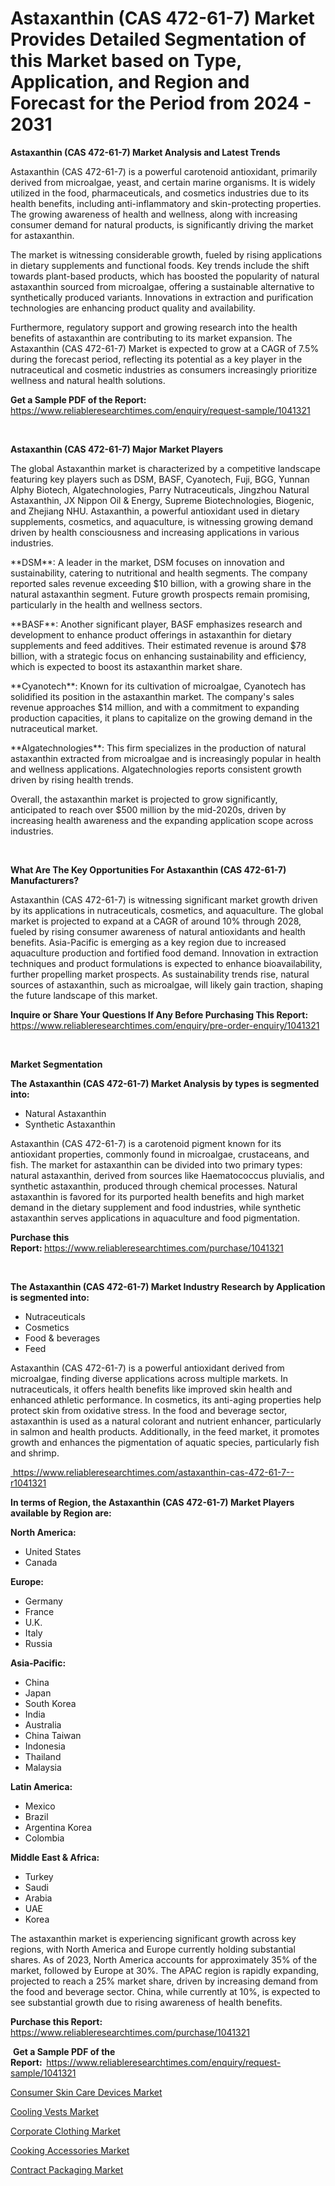 <p><h1>Astaxanthin (CAS 472-61-7) Market Provides Detailed Segmentation of this Market based on Type, Application, and Region and Forecast for the Period from 2024 - 2031</h1></p><p><strong>Astaxanthin (CAS 472-61-7) Market Analysis and Latest Trends</strong></p>
<p><p>Astaxanthin (CAS 472-61-7) is a powerful carotenoid antioxidant, primarily derived from microalgae, yeast, and certain marine organisms. It is widely utilized in the food, pharmaceuticals, and cosmetics industries due to its health benefits, including anti-inflammatory and skin-protecting properties. The growing awareness of health and wellness, along with increasing consumer demand for natural products, is significantly driving the market for astaxanthin.</p><p>The market is witnessing considerable growth, fueled by rising applications in dietary supplements and functional foods. Key trends include the shift towards plant-based products, which has boosted the popularity of natural astaxanthin sourced from microalgae, offering a sustainable alternative to synthetically produced variants. Innovations in extraction and purification technologies are enhancing product quality and availability.</p><p>Furthermore, regulatory support and growing research into the health benefits of astaxanthin are contributing to its market expansion. The Astaxanthin (CAS 472-61-7) Market is expected to grow at a CAGR of 7.5% during the forecast period, reflecting its potential as a key player in the nutraceutical and cosmetic industries as consumers increasingly prioritize wellness and natural health solutions.</p></p>
<p><strong>Get a Sample PDF of the Report:&nbsp;</strong> <a href="https://www.reliableresearchtimes.com/enquiry/request-sample/1041321?utm_campaign=1598&utm_medium=2&utm_source=Github&utm_content=ia&utm_term=17102024&utm_id=astaxanthin-cas-472-61-7">https://www.reliableresearchtimes.com/enquiry/request-sample/1041321</a></p>
<p>&nbsp;</p>
<p><strong>Astaxanthin (CAS 472-61-7) Major Market Players</strong></p>
<p><p>The global Astaxanthin market is characterized by a competitive landscape featuring key players such as DSM, BASF, Cyanotech, Fuji, BGG, Yunnan Alphy Biotech, Algatechnologies, Parry Nutraceuticals, Jingzhou Natural Astaxanthin, JX Nippon Oil & Energy, Supreme Biotechnologies, Biogenic, and Zhejiang NHU. Astaxanthin, a powerful antioxidant used in dietary supplements, cosmetics, and aquaculture, is witnessing growing demand driven by health consciousness and increasing applications in various industries.</p><p>**DSM**: A leader in the market, DSM focuses on innovation and sustainability, catering to nutritional and health segments. The company reported sales revenue exceeding $10 billion, with a growing share in the natural astaxanthin segment. Future growth prospects remain promising, particularly in the health and wellness sectors.</p><p>**BASF**: Another significant player, BASF emphasizes research and development to enhance product offerings in astaxanthin for dietary supplements and feed additives. Their estimated revenue is around $78 billion, with a strategic focus on enhancing sustainability and efficiency, which is expected to boost its astaxanthin market share.</p><p>**Cyanotech**: Known for its cultivation of microalgae, Cyanotech has solidified its position in the astaxanthin market. The company's sales revenue approaches $14 million, and with a commitment to expanding production capacities, it plans to capitalize on the growing demand in the nutraceutical market.</p><p>**Algatechnologies**: This firm specializes in the production of natural astaxanthin extracted from microalgae and is increasingly popular in health and wellness applications. Algatechnologies reports consistent growth driven by rising health trends.</p><p>Overall, the astaxanthin market is projected to grow significantly, anticipated to reach over $500 million by the mid-2020s, driven by increasing health awareness and the expanding application scope across industries.</p></p>
<p>&nbsp;</p>
<p><strong>What Are The Key Opportunities For Astaxanthin (CAS 472-61-7) Manufacturers?</strong></p>
<p><p>Astaxanthin (CAS 472-61-7) is witnessing significant market growth driven by its applications in nutraceuticals, cosmetics, and aquaculture. The global market is projected to expand at a CAGR of around 10% through 2028, fueled by rising consumer awareness of natural antioxidants and health benefits. Asia-Pacific is emerging as a key region due to increased aquaculture production and fortified food demand. Innovation in extraction techniques and product formulations is expected to enhance bioavailability, further propelling market prospects. As sustainability trends rise, natural sources of astaxanthin, such as microalgae, will likely gain traction, shaping the future landscape of this market.</p></p>
<p><strong>Inquire or Share Your Questions If Any Before Purchasing This Report:</strong> <a href="https://www.reliableresearchtimes.com/enquiry/pre-order-enquiry/1041321?utm_campaign=1598&utm_medium=2&utm_source=Github&utm_content=ia&utm_term=17102024&utm_id=astaxanthin-cas-472-61-7">https://www.reliableresearchtimes.com/enquiry/pre-order-enquiry/1041321</a></p>
<p>&nbsp;</p>
<p><strong>Market Segmentation</strong></p>
<p><strong>The Astaxanthin (CAS 472-61-7) Market Analysis by types is segmented into:</strong></p>
<p><ul><li>Natural Astaxanthin</li><li>Synthetic Astaxanthin</li></ul></p>
<p><p>Astaxanthin (CAS 472-61-7) is a carotenoid pigment known for its antioxidant properties, commonly found in microalgae, crustaceans, and fish. The market for astaxanthin can be divided into two primary types: natural astaxanthin, derived from sources like Haematococcus pluvialis, and synthetic astaxanthin, produced through chemical processes. Natural astaxanthin is favored for its purported health benefits and high market demand in the dietary supplement and food industries, while synthetic astaxanthin serves applications in aquaculture and food pigmentation.</p></p>
<p><strong>Purchase this Report:&nbsp;</strong><a href="https://www.reliableresearchtimes.com/purchase/1041321?utm_campaign=1598&utm_medium=2&utm_source=Github&utm_content=ia&utm_term=17102024&utm_id=astaxanthin-cas-472-61-7">https://www.reliableresearchtimes.com/purchase/1041321</a></p>
<p>&nbsp;</p>
<p><strong>The Astaxanthin (CAS 472-61-7) Market Industry Research by Application is segmented into:</strong></p>
<p><ul><li>Nutraceuticals</li><li>Cosmetics</li><li>Food & beverages</li><li>Feed</li></ul></p>
<p><p>Astaxanthin (CAS 472-61-7) is a powerful antioxidant derived from microalgae, finding diverse applications across multiple markets. In nutraceuticals, it offers health benefits like improved skin health and enhanced athletic performance. In cosmetics, its anti-aging properties help protect skin from oxidative stress. In the food and beverage sector, astaxanthin is used as a natural colorant and nutrient enhancer, particularly in salmon and health products. Additionally, in the feed market, it promotes growth and enhances the pigmentation of aquatic species, particularly fish and shrimp.</p></p>
<p><a href="https://www.reliableresearchtimes.com/astaxanthin-cas-472-61-7--r1041321?utm_campaign=1598&utm_medium=2&utm_source=Github&utm_content=ia&utm_term=17102024&utm_id=astaxanthin-cas-472-61-7">&nbsp;https://www.reliableresearchtimes.com/astaxanthin-cas-472-61-7--r1041321</a></p>
<p><strong>In terms of Region, the Astaxanthin (CAS 472-61-7) Market Players available by Region are:</strong></p>
<p>
    <p> <strong> North America: </strong>
        <ul>
            <li>United States</li>
            <li>Canada</li>
        </ul>
        </p> 
    <p> <strong> Europe: </strong>
        <ul>
            <li>Germany</li>
            <li>France</li>
            <li>U.K.</li>
            <li>Italy</li>
            <li>Russia</li>
        </ul>
        </p> 
    <p> <strong> Asia-Pacific: </strong>
        <ul>
            <li>China</li>
            <li>Japan</li>
            <li>South Korea</li>
            <li>India</li>
            <li>Australia</li>
            <li>China Taiwan</li>
            <li>Indonesia</li>
            <li>Thailand</li>
            <li>Malaysia</li>
        </ul>
        </p> 
    <p> <strong> Latin America: </strong>
        <ul>
            <li>Mexico</li>
            <li>Brazil</li>
            <li>Argentina Korea</li>
            <li>Colombia</li>
        </ul>
        </p> 
    <p> <strong> Middle East & Africa: </strong>
        <ul>
            <li>Turkey</li>
            <li>Saudi</li>
            <li>Arabia</li>
            <li>UAE</li>
            <li>Korea</li>
        </ul>
    </p>
    </p>
<p><p>The astaxanthin market is experiencing significant growth across key regions, with North America and Europe currently holding substantial shares. As of 2023, North America accounts for approximately 35% of the market, followed by Europe at 30%. The APAC region is rapidly expanding, projected to reach a 25% market share, driven by increasing demand from the food and beverage sector. China, while currently at 10%, is expected to see substantial growth due to rising awareness of health benefits.</p></p>
<p><strong>Purchase this Report: </strong><a href="https://www.reliableresearchtimes.com/purchase/1041321?utm_campaign=1598&utm_medium=2&utm_source=Github&utm_content=ia&utm_term=17102024&utm_id=astaxanthin-cas-472-61-7">https://www.reliableresearchtimes.com/purchase/1041321</a></p>
<p>&nbsp;<strong>Get a Sample PDF of the Report:&nbsp;&nbsp;</strong><a href="https://www.reliableresearchtimes.com/enquiry/request-sample/1041321?utm_campaign=1598&utm_medium=2&utm_source=Github&utm_content=ia&utm_term=17102024&utm_id=astaxanthin-cas-472-61-7">https://www.reliableresearchtimes.com/enquiry/request-sample/1041321</a></p>
<p><strong></strong></p>
<p><p><a href="https://www.linkedin.com/pulse/decoding-consumer-skin-care-devices-industry-dynamics-strategic-jvpdc?utm_campaign=1598&utm_medium=2&utm_source=Github&utm_content=ia&utm_term=17102024&utm_id=astaxanthin-cas-472-61-7">Consumer Skin Care Devices Market</a></p><p><a href="https://www.linkedin.com/pulse/cooling-vests-market-global-regional-analysis-focus-end-user-amx4c?utm_campaign=1598&utm_medium=2&utm_source=Github&utm_content=ia&utm_term=17102024&utm_id=astaxanthin-cas-472-61-7">Cooling Vests Market</a></p><p><a href="https://www.linkedin.com/pulse/corporate-clothing-market-transformation-comparative-analysis-2024-2031-2o5jc?utm_campaign=1598&utm_medium=2&utm_source=Github&utm_content=ia&utm_term=17102024&utm_id=astaxanthin-cas-472-61-7">Corporate Clothing Market</a></p><p><a href="https://www.linkedin.com/pulse/charting-future-comprehensive-analysis-global-cooking-accessories-vm1qc?utm_campaign=1598&utm_medium=2&utm_source=Github&utm_content=ia&utm_term=17102024&utm_id=astaxanthin-cas-472-61-7">Cooking Accessories Market</a></p><p><a href="https://www.linkedin.com/pulse/contract-packaging-ecosystem-mapping-innovation-value-chains-i6rac?utm_campaign=1598&utm_medium=2&utm_source=Github&utm_content=ia&utm_term=17102024&utm_id=astaxanthin-cas-472-61-7">Contract Packaging Market</a></p></p>